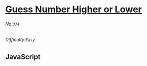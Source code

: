 # [Guess Number Higher or Lower](https://leetcode.com/problems/guess-number-higher-or-lower/#/description)
###### No:`374`
###### Difficulty:`Easy`
## JavaScript


```js
```
